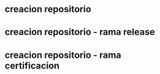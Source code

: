 # creacion repositorio
# creacion repositorio - rama release
# creacion repositorio - rama certificacion
